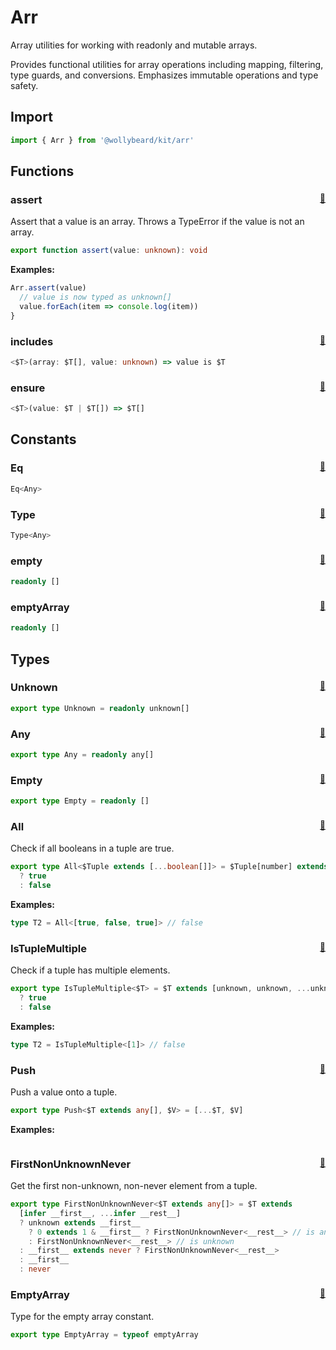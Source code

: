 # Arr

Array utilities for working with readonly and mutable arrays.

Provides functional utilities for array operations including mapping, filtering,
type guards, and conversions. Emphasizes immutable operations and type safety.

## Import

```typescript
import { Arr } from '@wollybeard/kit/arr'
```

## Functions

### assert <sub style="float: right;">[📄](https://github.com/jasonkuhrt/kit/blob/main/src/domains/arr/arr.ts#L113)</sub>

Assert that a value is an array.
Throws a TypeError if the value is not an array.

```typescript
export function assert(value: unknown): void
```

**Examples:**

```ts twoslash
Arr.assert(value)
  // value is now typed as unknown[]
  value.forEach(item => console.log(item))
}
```

### includes <sub style="float: right;">[📄](https://github.com/jasonkuhrt/kit/blob/main/src/domains/arr/arr.ts#L136)</sub>

```typescript
<$T>(array: $T[], value: unknown) => value is $T
```

### ensure <sub style="float: right;">[📄](https://github.com/jasonkuhrt/kit/blob/main/src/domains/arr/arr.ts#L156)</sub>

```typescript
<$T>(value: $T | $T[]) => $T[]
```

## Constants

### Eq <sub style="float: right;">[📄](https://github.com/jasonkuhrt/kit/blob/main/src/domains/arr/traits/eq.ts#L33)</sub>

```typescript
Eq<Any>
```

### Type <sub style="float: right;">[📄](https://github.com/jasonkuhrt/kit/blob/main/src/domains/arr/traits/type.ts#L20)</sub>

```typescript
Type<Any>
```

### empty <sub style="float: right;">[📄](https://github.com/jasonkuhrt/kit/blob/main/src/domains/arr/arr.ts#L71)</sub>

```typescript
readonly []
```

### emptyArray <sub style="float: right;">[📄](https://github.com/jasonkuhrt/kit/blob/main/src/domains/arr/arr.ts#L82)</sub>

```typescript
readonly []
```

## Types

### Unknown <sub style="float: right;">[📄](https://github.com/jasonkuhrt/kit/blob/main/src/domains/arr/arr.ts#L9)</sub>

```typescript
export type Unknown = readonly unknown[]
```

### Any <sub style="float: right;">[📄](https://github.com/jasonkuhrt/kit/blob/main/src/domains/arr/arr.ts#L11)</sub>

```typescript
export type Any = readonly any[]
```

### Empty <sub style="float: right;">[📄](https://github.com/jasonkuhrt/kit/blob/main/src/domains/arr/arr.ts#L13)</sub>

```typescript
export type Empty = readonly []
```

### All <sub style="float: right;">[📄](https://github.com/jasonkuhrt/kit/blob/main/src/domains/arr/arr.ts#L26)</sub>

Check if all booleans in a tuple are true.

```typescript
export type All<$Tuple extends [...boolean[]]> = $Tuple[number] extends true
  ? true
  : false
```

**Examples:**

```ts twoslash
type T2 = All<[true, false, true]> // false
```

### IsTupleMultiple <sub style="float: right;">[📄](https://github.com/jasonkuhrt/kit/blob/main/src/domains/arr/arr.ts#L37)</sub>

Check if a tuple has multiple elements.

```typescript
export type IsTupleMultiple<$T> = $T extends [unknown, unknown, ...unknown[]]
  ? true
  : false
```

**Examples:**

```ts twoslash
type T2 = IsTupleMultiple<[1]> // false
```

### Push <sub style="float: right;">[📄](https://github.com/jasonkuhrt/kit/blob/main/src/domains/arr/arr.ts#L47)</sub>

Push a value onto a tuple.

```typescript
export type Push<$T extends any[], $V> = [...$T, $V]
```

**Examples:**

```ts twoslash
```

### FirstNonUnknownNever <sub style="float: right;">[📄](https://github.com/jasonkuhrt/kit/blob/main/src/domains/arr/arr.ts#L52)</sub>

Get the first non-unknown, non-never element from a tuple.

```typescript
export type FirstNonUnknownNever<$T extends any[]> = $T extends
  [infer __first__, ...infer __rest__]
  ? unknown extends __first__
    ? 0 extends 1 & __first__ ? FirstNonUnknownNever<__rest__> // is any
    : FirstNonUnknownNever<__rest__> // is unknown
  : __first__ extends never ? FirstNonUnknownNever<__rest__>
  : __first__
  : never
```

### EmptyArray <sub style="float: right;">[📄](https://github.com/jasonkuhrt/kit/blob/main/src/domains/arr/arr.ts#L87)</sub>

Type for the empty array constant.

```typescript
export type EmptyArray = typeof emptyArray
```
